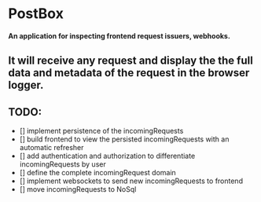 # PostBox

#### An application for inspecting frontend request issuers, webhooks.

## It will receive any request and display the the full data and metadata of the request in the browser logger.

## TODO:

- [] implement persistence of the incomingRequests
- [] build frontend to view the persisted incomingRequests with an automatic refresher
- [] add authentication and authorization to differentiate incomingRequests by user
- [] define the complete incomingRequest domain
- [] implement websockets to send new incomingRequests to frontend
- [] move incomingRequests to NoSql